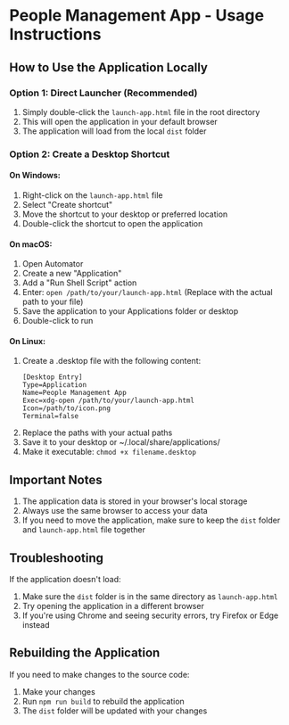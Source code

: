 # People Management App - Usage Instructions

## How to Use the Application Locally

### Option 1: Direct Launcher (Recommended)

1. Simply double-click the `launch-app.html` file in the root directory
2. This will open the application in your default browser
3. The application will load from the local `dist` folder

### Option 2: Create a Desktop Shortcut

#### On Windows:

1. Right-click on the `launch-app.html` file
2. Select "Create shortcut"
3. Move the shortcut to your desktop or preferred location
4. Double-click the shortcut to open the application

#### On macOS:

1. Open Automator
2. Create a new "Application"
3. Add a "Run Shell Script" action
4. Enter: `open /path/to/your/launch-app.html`
   (Replace with the actual path to your file)
5. Save the application to your Applications folder or desktop
6. Double-click to run

#### On Linux:

1. Create a .desktop file with the following content:
   ```
   [Desktop Entry]
   Type=Application
   Name=People Management App
   Exec=xdg-open /path/to/your/launch-app.html
   Icon=/path/to/icon.png
   Terminal=false
   ```
2. Replace the paths with your actual paths
3. Save it to your desktop or ~/.local/share/applications/
4. Make it executable: `chmod +x filename.desktop`

## Important Notes

1. The application data is stored in your browser's local storage
2. Always use the same browser to access your data
3. If you need to move the application, make sure to keep the `dist` folder and `launch-app.html` file together

## Troubleshooting

If the application doesn't load:
1. Make sure the `dist` folder is in the same directory as `launch-app.html`
2. Try opening the application in a different browser
3. If you're using Chrome and seeing security errors, try Firefox or Edge instead

## Rebuilding the Application

If you need to make changes to the source code:

1. Make your changes
2. Run `npm run build` to rebuild the application
3. The `dist` folder will be updated with your changes 